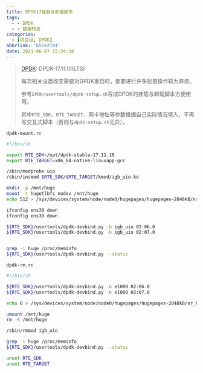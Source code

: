 ```yaml
---
title: DPDK17挂载与卸载脚本
tags:
  - - DPDK
  - - 数据转发
categories:
  - [项目组, DPDK]
abbrlink: '655e2191'
date: 2021-06-07 15:34:18
---
```


> [DPDK](http://core.dpdk.org/download/): DPDK-17.11.10(LTS)
>
> 每次相关设置改变需要对DPDK重启时，都要进行许多配置操作较为麻烦。
>
> 参考`DPDK/usertools/dpdk-setup.sh`写成DPDK的挂载与卸载脚本方便使用。
>
> 其中`RTE_SDK`、`RTE_TARGET`、网卡地址等参数根据自己实际情况填入，不再写交互式脚本（否则与`dpdk-setup.sh`无异）。

`dpdk-mount.rc`

```bash
#!/bin/sh

export RTE_SDK=/opt/dpdk-stable-17.11.10
export RTE_TARGET=x86_64-native-linuxapp-gcc

/sbin/modprobe uio
/sbin/insmod $RTE_SDK/$RTE_TARGET/kmod/igb_uio.ko

mkdir -p /mnt/huge
mount -t hugetlbfs nodev /mnt/huge
echo 512 > /sys/devices/system/node/node0/hugepages/hugepages-2048kB/nr_hugepages

ifconfig ens38 down
ifconfig ens39 down

${RTE_SDK}/usertools/dpdk-devbind.py -b igb_uio 02:06.0
${RTE_SDK}/usertools/dpdk-devbind.py -b igb_uio 02:07.0


grep -i huge /proc/meminfo
${RTE_SDK}/usertools/dpdk-devbind.py --status
```

`dpdk-rm.rc`

```bash
#!/bin/sh

${RTE_SDK}/usertools/dpdk-devbind.py -b e1000 02:06.0
${RTE_SDK}/usertools/dpdk-devbind.py -b e1000 02:07.0

echo 0 > /sys/devices/system/node/node0/hugepages/hugepages-2048kB/nr_hugepages

umount /mnt/huge
rm -R /mnt/huge

/sbin/rmmod igb_uio

grep -i huge /proc/meminfo  
${RTE_SDK}/usertools/dpdk-devbind.py --status

unset RTE_SDK
unset RTE_TARGET
```


